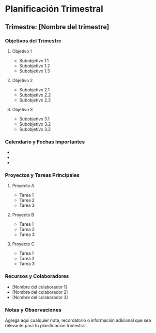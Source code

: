 # Planificación Trimestral

## Trimestre: [Nombre del trimestre]

### Objetivos del Trimestre

1. Objetivo 1
    - Subobjetivo 1.1
    - Subobjetivo 1.2
    - Subobjetivo 1.3

2. Objetivo 2
    - Subobjetivo 2.1
    - Subobjetivo 2.2
    - Subobjetivo 2.3

3. Objetivo 3
    - Subobjetivo 3.1
    - Subobjetivo 3.2
    - Subobjetivo 3.3

### Calendario y Fechas Importantes

- [Fecha 1]: [Descripción]
- [Fecha 2]: [Descripción]
- [Fecha 3]: [Descripción]

### Proyectos y Tareas Principales

1. Proyecto A
    - Tarea 1
    - Tarea 2
    - Tarea 3

2. Proyecto B
    - Tarea 1
    - Tarea 2
    - Tarea 3

3. Proyecto C
    - Tarea 1
    - Tarea 2
    - Tarea 3

### Recursos y Colaboradores

- [Nombre del colaborador 1]
- [Nombre del colaborador 2]
- [Nombre del colaborador 3]

### Notas y Observaciones

Agrega aquí cualquier nota, recordatorio o información adicional que sea relevante para tu planificación trimestral.

